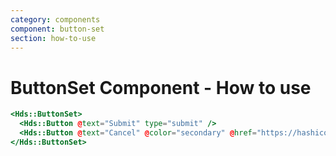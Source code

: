 ```yaml
---
category: components
component: button-set
section: how-to-use
---
```


# ButtonSet Component - How to use

```handlebars
<Hds::ButtonSet>
  <Hds::Button @text="Submit" type="submit" />
  <Hds::Button @text="Cancel" @color="secondary" @href="https://hashicorp.com" />
</Hds::ButtonSet>
```